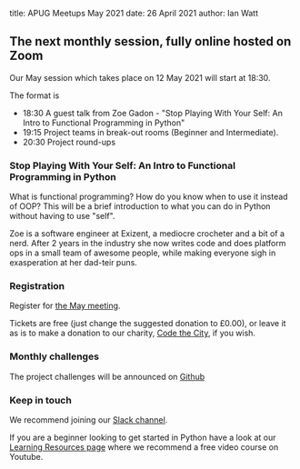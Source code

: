 title: APUG Meetups May 2021
date:  26 April 2021
author: Ian Watt

## The next monthly session, fully online hosted on Zoom 

Our May session which takes place on 12 May 2021 will start at 18:30. 

The format is 

* 18:30 A guest talk from Zoe Gadon - "Stop Playing With Your Self: An Intro to Functional Programming in Python"
* 19:15 Project teams in break-out rooms (Beginner and Intermediate). 
* 20:30 Project round-ups

### Stop Playing With Your Self: An Intro to Functional Programming in Python

What is functional programming? How do you know when to use it instead of OOP? This will be a brief introduction to what you can do in Python without having to use "self". 

Zoe is a software engineer at Exizent, a mediocre crocheter and a bit of a nerd. After 2 years in the industry she now writes code and does platform ops in a small team of awesome people, while making everyone sigh in exasperation at her dad-teir puns.


### Registration

Register for [the May meeting](https://ti.to/code-the-city/aberdeen-python-user-group-may-2021). 

Tickets are free (just change the suggested donation to £0.00), or leave it as is to make a donation to our charity, [Code the City](https://codethecity.org), if you wish. 

### Monthly challenges
The project challenges will be announced on [Github](https://github.com/PythonAberdeen/user_group/tree/master/)

### Keep in touch
We recommend joining our [Slack channel](https://join.slack.com/t/python-aberdeen/shared_invite/zt-gfjps8xe-M9YkWloAUL73blPovaHvFA). 

If you are a beginner looking to get started in Python have a look at our [Learning Resources page](https://pythonaberdeen.github.io/pages/learning-resources.html) where we recommend a free video course on Youtube. 

